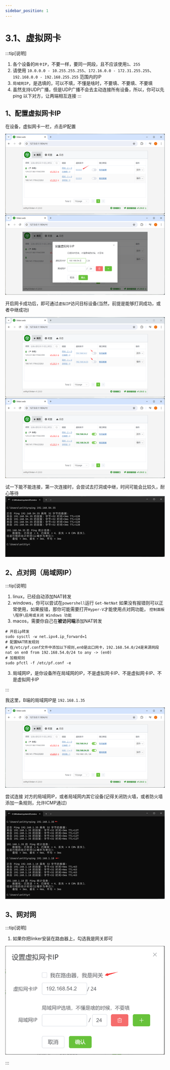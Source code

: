 ```yaml
---
sidebar_position: 1
---
```


# 3.1、虚拟网卡

:::tip[说明]

1. 各个设备的`网卡IP`，不要一样，要同一网段，且不应该使用`1`、`255`
2. 请使用 `10.0.0.0 - 10.255.255.255`、`172.16.0.0 - 172.31.255.255`、`192.168.0.0 - 192.168.255.255` 范围内的IP 
3. `局域网IP`，是选填的，可以不填，不懂是啥时，不要填、不要填、不要填
4. 虽然支持UDP广播，但是UDP广播不会去主动连接所有设备，所以，你可以先 ping 以下对方，让两端相互连接
:::


## 1、配置虚拟网卡IP

在设备，虚拟网卡一栏，点击IP配置

![Docusaurus Plushie](./img/tun1.png)
![Docusaurus Plushie](./img/tun2.png)

开启网卡成功后，即可通过`虚拟IP`访问目标设备(当然，前提是能够打洞成功，或者中继成功)

![Docusaurus Plushie](./img/tun3.png)
![Docusaurus Plushie](./img/tun4.png)

试一下能不能连接，第一次连接时，会尝试去打洞或中继，时间可能会比较久，耐心等待
![Docusaurus Plushie](./img/tun5.png)

## 2、点对网（局域网IP）

:::tip[说明]

1. linux，已经自动添加NAT转发
2. windows，你可以尝试在`powershell`运行 `Get-NetNat` 如果没有报错则可以正常使用，如果报错，那你可能需要打开`Hyper-V`才能使用点对网功能， `控制面板\程序\启用或关闭 Windows 功能`
3. macos，需要你自己在**被访问端**添加NAT转发
```
# 开启ip转发
sudo sysctl -w net.ipv4.ip_forward=1
# 配置NAT转发规则
# 在/etc/pf.conf文件中添加以下规则,en0是出口网卡，192.168.54.0/24是来源网段
nat on en0 from 192.168.54.0/24 to any -> (en0)
# 加载规则
sudo pfctl -f /etc/pf.conf -e
```
3. 局域网IP，是你设备所在局域网的IP，不是虚拟网卡IP、不是虚拟网卡IP、不是虚拟网卡IP

:::

我这里，B端的局域网IP是 `192.168.1.35`

![Docusaurus Plushie](./img/tun6.png)

尝试连接 对方的局域网IP，或者局域网内其它设备(记得关闭防火墙，或者防火墙添加一条规则，允许ICMP通过)

![Docusaurus Plushie](./img/tun7.png)

## 3、网对网

:::tip[说明]

1. 如果你把linker安装在路由器上，勾选我是网关即可

![Docusaurus Plushie](./img/tun8.png)

:::

